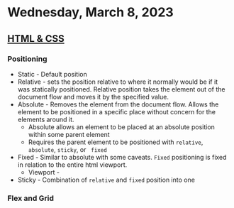 # Wednesday, March 8, 2023
## <ins>HTML & CSS</ins>

### Positioning
* Static - Default position
* Relative - sets the position relative to where it normally would be if it was statically positioned. Relative position takes the element out of the document flow and moves it by the specified value.
* Absolute - Removes the element from the document flow. Allows the element to be positioned in a specific place without concern for the elements around it.
  * Absolute allows an element to be placed at an absolute position within some parent element
  * Requires the parent element to be positioned with `relative`, `absolute`, `sticky`, or ` fixed`
* Fixed - Similar to absolute with some caveats. `Fixed` positioning is fixed in relation to the entire html viewport.
  * Viewport -
* Sticky - Combination of `relative` and `fixed` position into one

### Flex and Grid
